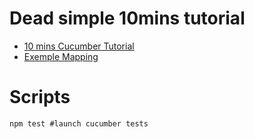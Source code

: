# Dead simple 10mins tutorial
- [10 mins Cucumber Tutorial](https://docs.cucumber.io/guides/10-minute-tutorial/)
- [Exemple Mapping](https://docs.cucumber.io/bdd/example-mapping/)

# Scripts
```shell
npm test #launch cucumber tests
```